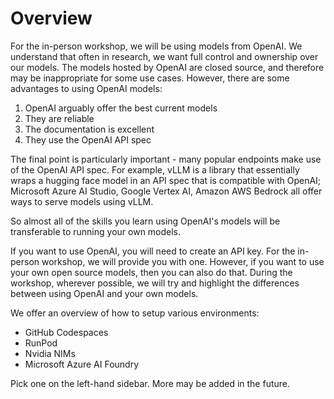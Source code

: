 # Overview

For the in-person workshop, we will be using models from OpenAI. We understand that often in research, we want full control and ownership over our models. The models hosted by OpenAI are closed source, and therefore may be inappropriate for some use cases. However, there are some advantages to using OpenAI models:

1. OpenAI arguably offer the best current models
2. They are reliable
3. The documentation is excellent
4. They use the OpenAI API spec

The final point is particularly important - many popular endpoints make use of the OpenAI API spec. For example, vLLM is a library that essentially wraps a hugging face model in an API spec that is compatible with OpenAI; Microsoft Azure AI Studio, Google Vertex AI, Amazon AWS Bedrock all offer ways to serve models using vLLM.

So almost all of the skills you learn using OpenAI's models will be transferable to running your own models.

If you want to use OpenAI, you will need to create an API key. For the in-person workshop, we will provide you with one. However, if you want to use your own open source models, then you can also do that. During the workshop, wherever possible, we will try and highlight the differences between using OpenAI and your own models.

We offer an overview of how to setup various environments:

- GitHub Codespaces
- RunPod
- Nvidia NIMs
- Microsoft Azure AI Foundry

Pick one on the left-hand sidebar. More may be added in the future.